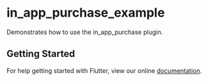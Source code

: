 # in_app_purchase_example

Demonstrates how to use the in_app_purchase plugin.

## Getting Started

For help getting started with Flutter, view our online
[documentation](https://flutter.io/).
